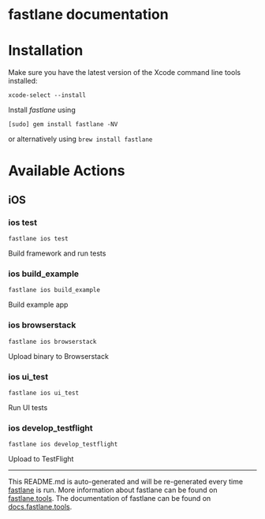 fastlane documentation
================
# Installation

Make sure you have the latest version of the Xcode command line tools installed:

```
xcode-select --install
```

Install _fastlane_ using
```
[sudo] gem install fastlane -NV
```
or alternatively using `brew install fastlane`

# Available Actions
## iOS
### ios test
```
fastlane ios test
```
Build framework and run tests
### ios build_example
```
fastlane ios build_example
```
Build example app
### ios browserstack
```
fastlane ios browserstack
```
Upload binary to Browserstack
### ios ui_test
```
fastlane ios ui_test
```
Run UI tests
### ios develop_testflight
```
fastlane ios develop_testflight
```
Upload to TestFlight

----

This README.md is auto-generated and will be re-generated every time [fastlane](https://fastlane.tools) is run.
More information about fastlane can be found on [fastlane.tools](https://fastlane.tools).
The documentation of fastlane can be found on [docs.fastlane.tools](https://docs.fastlane.tools).
